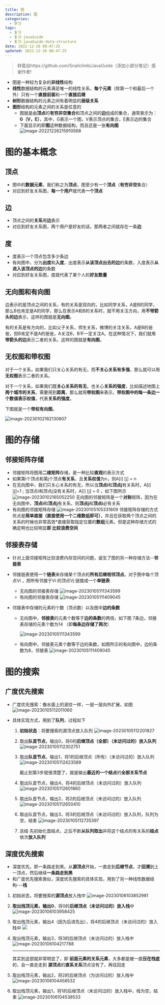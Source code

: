 ```yaml
---
title: 图
description: 图
categories:
  - 学习
tags:
  - 复习
  - 复习-javaGuide
  - 复习-javaGuide-data-structure
date: 2022-12-26 08:47:25
updated: 2022-12-26 08:47:25
---
```


> 转载自https://github.com/Snailclimb/JavaGuide（添加小部分笔记）感谢作者!

- 图是一种较为复杂的**非线性**结构
- **线性**数据结构的元素满足唯一的线性关系，**每个元素**（除第一个和最后一个外）只有一个**直接前驱**和一个**直接后继**
- **树形**数据结构的元素之间有着明显的**层级关系**
- **图形**结构的元素之间的关系是任意的
  - 图就是由**顶点**的**有穷非空集合**和顶点之间的**边**组成的集合，通常表示为：**G（V，E）**，其中，G表示一个图，V表示顶点的集合，E表示边的集合
  - 下面显示的即**图**这种数据结构，而且还是一张**有向图**
    ![image-20221226215910568](images/mypost/image-20221226215910568.png)

# 图的基本概念

## 顶点

- 图中的**数据元素**，我们称之为**顶点**，图至少有一个**顶点**（**有穷非空**集合）
- 对应到好友关系图，**每一个用户**就代表**一个顶点**

## 边

- 顶点之间的**关系**用**边**表示
- 对应到好友关系图，两个用户是好友的话，那两者之间就存在一条**边**

## 度

- 度表示一个顶点包含多少条边
- 有向图中，分为**出度**和**入度**，出度表示**从该顶点出去的边**的条数，入度表示**从进入该顶点的边**的条数
- 对应到好友关系图，度就代表了某个人的**好友数量**

## 无向图和有向图

边表示的是顶点之间的关系，有的关系是双向的，比如同学关系，A是B的同学，那么B也肯定是A的同学，那么在表示A和B的关系时，就不用关注方向，用**不带箭头的边**表示，这样的图就是**无向图**。

有的关系是有方向的，比如父子关系，师生关系，微博的关注关系，A是B的爸爸，但B肯定不是A的爸爸，A关注B，B不一定关注A。在这种情况下，我们就用**带箭头的边**表示二者的关系，这样的图就是**有向图**。

## 无权图和带权图

对于一个关系，如果我们只关心关系的有无，而**不关心关系有多强**，那么就可以用**无权图**表示二者的关系。

对于一个关系，如果我们既**关心关系的有无**，也关心**关系的强度**，比如描述地图上**两个城市的关系**，需要用到**距离**，那么就用**带权图**来表示，**带权图中的每一条边一个数值表示权值**，代表**关系的强度**。

下图就是一个**带权有向图**。

![image-20230102162130607](images/mypost/image-20230102162130607.png)

# 图的存储

## 邻接矩阵存储

- 邻接矩阵将图用**二维矩阵**存储，是一种比较**直观**的表示方式
- 如果第i个顶点和第j个顶点**有关系**，且**关系权值**为n，则A[i] [j] = n
- 在无向图中，我们只关心关系的有无，所以当**顶点i**和**顶点j**有关系时，A[i] [j]=1 ; 当顶点i和顶点j没有关系时，A[i] [j] = 0 ，如下图所示  
  ![image-20230102165052250](images/mypost/image-20230102165052250.png)
  无向图的邻接矩阵是一个**对称**矩阵，因为在无向图中，**顶点i**和**顶点j**有关系，则**顶点j**和**顶点i**必有关系
- 有向图的邻接矩阵存储
  ![image-20230105105331809](images/mypost/image-20230105105331809.png)
  邻接矩阵存储的方式优点是**简单直接（直接使用一个二维数组即可）**，并且在获取两个顶点之间的关系的时候也非常高效*直接获取指定位置的**数组**元素。但是这种存储方式的确定啊也比较明显**即 比较浪费空间**

## 邻接表存储

- 针对上面邻接矩阵比较浪费内存空间的问题，诞生了图的另一种存储方法--**邻接表**

- 邻接链表使用一个**链表**来存储某个顶点的**所有后继相邻顶点**。对于图中每个顶点Vi ，把所有邻接于Vi 的顶点Vj 链接成一个**单链表**

  - 无向图的邻接表存储
    ![image-20230105111343599](images/mypost/image-20230105111343599.png)
  - 有向图的邻接表存储
    ![image-20230105111409045](images/mypost/image-20230105111409045.png)

- 邻接表中存储的元素的个数（顶点数）以及图中**边的条数**

  - 无向图中，**邻接表**的元素个数等于**边的条数**的两倍，如下图
    7条边，邻接表存储的元素个数为14 （即**每条边存储了两次**）

    ![image-20230105111343599](images/mypost/image-20230105111343599.png)

  - 有向图中，邻接表元素个数等于边的条数，如图所示的有向图中，边的条数为8，邻接表
    ![image-20230105111409045](images/mypost/image-20230105111409045.png)

# 图的搜索

## 广度优先搜索

- 广度优先搜索：像水面上的波纹一样，一层一层向外扩展，如图
  ![image-20230105112011060](images/mypost/image-20230105112011060.png)

- 具体实现方式，用到了**队列**，过程如下

  1. **初始状态**：将要搜索的源顶点放入队列
     ![image-20230105112201827](images/mypost/image-20230105112201827.png)

  2. 取出**队首节点**，输出0，将0的**后继顶点（全部）（未访问过的）放入队列**
     ![image-20230105112302751](images/mypost/image-20230105112302751.png)

  3. 取出**队首节点**，输出1，将1的后继顶点（所有）（未访问过的）放入队列
     ![image-20230105112423589](images/mypost/image-20230105112423589.png)

     截止到第3步就很清楚了，就是输出**最近的一个结点**的**全部关系节点**

  4. 取出队首节点，输出4，将4的后继顶点（未访问过的）放入队列
     ![image-20230105112601860](images/mypost/image-20230105112601860.png)

  5. 取出队首节点，输出2，将2的后继顶点（未访问过的）放入队列
     ![image-20230105112650410](images/mypost/image-20230105112650410.png)

  6. 取出队首节点，输出3，将3的后继顶点（未访问过的）放入队列，队列为空，结束
     ![image-20230105112735397](images/mypost/image-20230105112735397.png)

  7. 总结
     先初始化首结点，之后不断**从队列取出**并将这个结点的有关系的**结点** 依次**放入队列**

## 深度优先搜索

- 深度优先，即一条路走到黑。从**源顶点**开始，一直走到**后继节点**，才**回溯**到上一顶点，然后继续**一条路走到黑**
- 和广度优先搜索类似，深度优先搜索的具体实现，用到了另一种线性数据结构---**栈**

1. 初始状态，将要搜索的**源顶点**放入栈中
   ![image-20230106103852981](images/mypost/image-20230106103852981.png)

2. **取出栈顶元素，输出0**，将0的**后继顶点（未访问过的）放入栈**中
   ![image-20230106103958425](images/mypost/image-20230106103958425.png)

3. 取出栈顶元素，输出4（因为后进先出），将4的后继顶点（未访问过的）放入栈中
   ![](images/mypost/image-20230106104122419.png)

4. 取出栈顶元素，输出3，将3的后继顶点（未访问过的）放入栈中
   ![image-20230106104217788](images/mypost/image-20230106104217788.png)

   ----------

   其实到这部就非常明显了，即 **前面元素的关系元素**，大多都是被一直**压在栈底**的，会一直走走到 **源顶点**的**直系关系**顶点没有了，再往回走

5. 取出栈顶元素，输出2，将2的后继顶点（为访问过的）放入栈中
   ![image-20230106104458532](images/mypost/image-20230106104458532.png)

6. 取出栈顶元素，输出1，将1的后继顶点（未访问过的）放入栈中，栈为空，结束
   ![image-20230106104538533](images/mypost/image-20230106104538533.png)